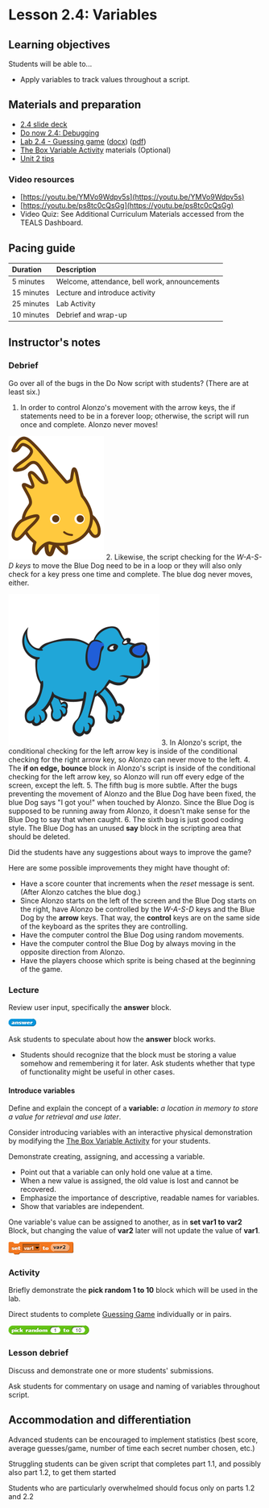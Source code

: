 # Lesson 2.4: Variables

## Learning objectives

Students will be able to...

* Apply variables to track values throughout a script.

## Materials and preparation

* [2.4 slide deck](https://github.com/TEALSK12/introduction-to-computer-science/raw/master/slidedecks/TEALS%20SNAP%202.4.pptx)
* [Do now 2.4: Debugging](do_now_24.md)
* [Lab 2.4 - Guessing game](lab_24.md) ([docx](https://github.com/TEALSK12/introduction-to-computer-science/raw/master/Unit%202%20Word/Lab%202.4%20Guessing%20Game.docx)) ([pdf](https://github.com/TEALSK12/introduction-to-computer-science/raw/master/Unit%202%20PDF/Lab%202.4%20Guessing%20Game.pdf))
* [The Box Variable Activity](https://teachinglondoncomputing.org/resources/inspiring-unplugged-classroom-activities/the-box-variable-activity/) materials (Optional)
* [Unit 2 tips](unit_2_tips.md)

### Video resources

* [https://youtu.be/YMVo9Wdpv5s](https://youtu.be/YMVo9Wdpv5s)
* [https://youtu.be/ps8tc0cQsGg](https://youtu.be/ps8tc0cQsGg)
* Video Quiz: See Additional Curriculum Materials accessed from the TEALS Dashboard.

## Pacing guide

| Duration   | Description                                   |
| :---------- | :--------------------------------------------- |
| 5 minutes  | Welcome, attendance, bell work, announcements |
| 15 minutes | Lecture and introduce activity                |
| 25 minutes | Lab Activity                     |
| 10 minutes | Debrief and wrap-up                           |

## Instructor's notes

### Debrief

Go over all of the bugs in the Do Now script with students? (There are at least six.)

1. In order to control Alonzo's movement with the arrow keys, the if statements need to be in a forever loop; otherwise, the script will run once and complete. Alonzo never moves!

  ![Blue dog](images/alonzo.svg)
2. Likewise, the script checking for the _W-A-S-D keys_ to move the Blue Dog need to be in a loop or they will also only check for a key press one time and complete. The blue dog never moves, either.

  ![Blue dog](images/dog2a.svg)
3. In Alonzo's script, the conditional checking for the left arrow key is inside of the conditional checking for the right arrow key, so Alonzo can never move to the left.
4. The **if on edge, bounce** block in Alonzo's script is inside of the conditional checking for the left arrow key, so Alonzo will run off every edge of the screen, except the left.
5. The fifth bug is more subtle. After the bugs preventing the movement of Alonzo and the Blue Dog have been fixed, the blue Dog says "I got you!" when touched by Alonzo. Since the Blue Dog is supposed to be running away from Alonzo, it doesn't make sense for the Blue Dog to say that when caught.
6. The sixth bug is just good coding style. The Blue Dog has an unused **say** block in the scripting area that should be deleted.

Did the students have any suggestions about ways to improve the game?

Here are some possible improvements they might have thought of:

* Have a score counter that increments when the _reset_ message is sent. (After Alonzo catches the blue dog.)
* Since Alonzo starts on the left of the screen and the Blue Dog starts on the right, have Alonzo be controlled by the _W-A-S-D_ keys and the Blue Dog by the **arrow** keys. That way, the **control** keys are on the same side of the keyboard as the sprites they are controlling.
* Have the computer control the Blue Dog using random movements.
* Have the computer control the Blue Dog by always moving in the opposite direction from Alonzo.
* Have the players choose which sprite is being chased at the beginning of the game.

### Lecture

Review user input, specifically the **answer** block.

![Answer Block](images/answer.png)
  
Ask students to speculate about how the **answer** block works.

* Students should recognize that the block must be storing a value somehow and remembering it for later.
Ask students whether that type of functionality might be useful in other cases.

#### Introduce variables

Define and explain the concept of a **variable:** _a location in memory to store a value for retrieval and use later_.

Consider introducing variables with an interactive physical demonstration by modifying the [The Box Variable Activity](https://teachinglondoncomputing.org/resources/inspiring-unplugged-classroom-activities/the-box-variable-activity/) for your students.
  
Demonstrate creating, assigning, and accessing a variable.

* Point out that a variable can only hold one value at a time.
* When a new value is assigned, the old value is lost and cannot be recovered.
* Emphasize the importance of descriptive, readable names for variables.
* Show that variables are independent.

One variable's value can be assigned to another, as in **set var1 to var2** Block, but changing the value of **var2** later will not update the value of **var1**.

![Set Var1 to var2 Block](images/set_var1_to_var2.png)

### Activity

Briefly demonstrate the **pick random 1 to 10** block which will be used in the lab.

Direct students to complete [Guessing Game](lab_24.md) individually or in pairs.

  ![Pick Random 1 to 10 block](images/random.png)

### Lesson debrief

Discuss and demonstrate one or more students' submissions.

Ask students for commentary on usage and naming of variables throughout script.

## Accommodation and differentiation

Advanced students can be encouraged to implement statistics (best score, average guesses/game, number of time each secret number chosen, etc.)

Struggling students can be given script that completes part 1.1, and possibly also part 1.2, to get them started

Students who are particularly overwhelmed should focus only on parts 1.2 and 2.2
